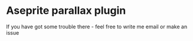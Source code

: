 # Aseprite parallax plugin

If you have got some trouble there - feel free to write me email or make an issue

